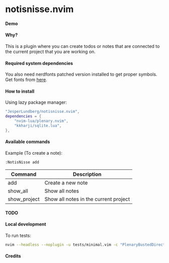 # notisnisse.nvim

#### Demo

#### Why?

This is a plugin where you can create todos or notes that are connected to the current project that you are working on.

#### Required system dependencies

You also need nerdfonts patched version installed to get proper symbols.
Get fonts from [here](https://github.com/ryanoasis/nerd-fonts).

#### How to install

Using lazy package manager:

```lua
"JesperLundberg/notisnisse.nvim",
dependencies = {
    "nvim-lua/plenary.nvim",
    "kkharji/sqlite.lua",
},
```

#### Available commands

Example (To create a note):

```
:NotisNisse add
```

| Command      | Description                           |
| ------------ | ------------------------------------- |
| add          | Create a new note                     |
| show_all     | Show all notes                        |
| show_project | Show all notes in the current project |

#### TODO

#### Local development

To run tests:

```bash
nvim --headless --noplugin -u tests/minimal.vim -c "PlenaryBustedDirectory tests/ {minimal_init = 'tests/minimal.vim'}"
```

#### Credits
